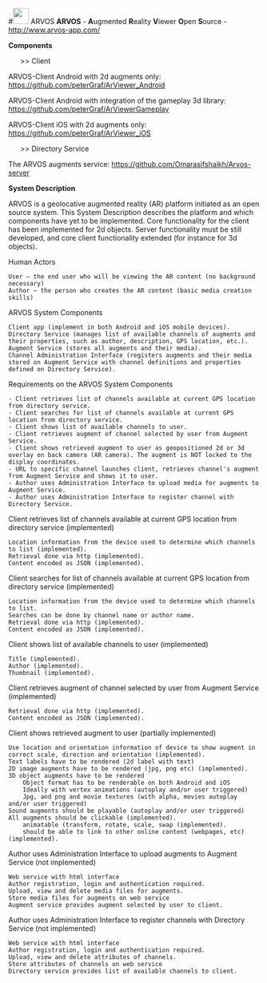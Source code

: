 #<img src="http://arvos-app.com/images/arvos_logo_rgb-weiss32.png" width=32></img> ARVOS
<B>ARVOS</B> - <B>A</B>ugmented <B>R</B>eality <B>V</B>iewer <B>O</B>pen <B>S</B>ource -  http://www.arvos-app.com/

<B>Components</B>

<UL>>> Client</UL>

ARVOS-Client Android with 2d augments only: https://github.com/peterGraf/ArViewer_Android

ARVOS-Client Android with integration of the gameplay 3d library: https://github.com/peterGraf/ArViewerGameplay

ARVOS-Client iOS with 2d augments only: https://github.com/peterGraf/ArViewer_iOS

<UL>>> Directory Service</UL> 

The ARVOS augments service: https://github.com/Omarasifshaikh/Arvos-server

<B>System Description</B>

ARVOS is a geolocative augmented reality (AR) platform initiated as an open source system. This System Description describes the platform and which components have yet to be implemented. Core functionality for the client has been implemented for 2d objects. Server functionality must be still developed, and core client functionality extended (for instance for 3d objects).

 
Human Actors

    User – the end user who will be viewing the AR content (no background necessary)
    Author – the person who creates the AR content (basic media creation skills)

 
ARVOS System Components

    Client app (implement in both Android and iOS mobile devices).
    Directory Service (manages list of available channels of augments and their properties, such as author, description, GPS location, etc.).
    Augment Service (stores all augments and their media).
    Channel Administration Interface (registers augments and their media stored on Augment Service with channel definitions and properties defined on Directory Service).

 
Requirements on the ARVOS System Components

    - Client retrieves list of channels available at current GPS location from directory service.
    - Client searches for list of channels available at current GPS location from directory service.
    - Client shows list of available channels to user.
    - Client retrieves augment of channel selected by user from Augment Service.
    - Client shows retrieved augment to user as geopositioned 2d or 3d overlay on back camera (AR camera). The augment is NOT locked to the display coordinates.
    - URL to specific channel launches client, retrieves channel's augment from Augment Service and shows it to user.
    - Author uses Administration Interface to upload media for augments to Augment Service.
    - Author uses Administration Interface to register channel with Directory Service.

 
Client retrieves list of channels available at current GPS location from directory service (implemented)

    Location information from the device used to determine which channels to list (implemented).
    Retrieval done via http (implemented).
    Content encoded as JSON (implemented).

Client searches for list of channels available at current GPS location from directory service (implemented)

    Location information from the device used to determine which channels to list.
    Searches can be done by channel name or author name.
    Retrieval done via http (implemented).
    Content encoded as JSON (implemented).
    
Client shows list of available channels to user (implemented)

    Title (implemented).
    Author (implemented).
    Thumbnail (implemented).
 
Client retrieves augment of channel selected by user from Augment Service (implemented)

    Retrieval done via http (implemented).
    Content encoded as JSON (implemented).

 
Client shows retrieved augment to user (partially implemented)

    Use location and orientation information of device to show augment in correct scale, direction and orientation (implemented).
    Text labels have to be rendered (2d label with text)
    2D image augments have to be rendered (jpg, png etc) (implemented).
    3D object augments have to be rendered
        Object format has to be renderable on both Android and iOS
        Ideally with vertex animations (autoplay and/or user triggered)
        Jpg, and png and movie textures (with alpha, movies autoplay and/or user triggered)
    Sound augments should be playable (autoplay and/or user triggered)
    All augments should be clickable (implemented).
        animatable (transform, rotate, scale, swap (implemented).
        should be able to link to other online content (webpages, etc) (implemented).

Author uses Administration Interface to upload augments to Augment Service (not implemented)

    Web service with html interface
    Author registration, login and authentication required.
    Upload, view and delete media files for augments.
    Store media files for augments on web service
    Augment service provides augment selected by user to client.

 
Author uses Administration Interface to register channels with Directory Service (not implemented)

    Web service with html interface
    Author registration, login and authentication required.
    Upload, view and delete attributes of channels.
    Store attributes of channels on web service
    Directory service provides list of available channels to client.


